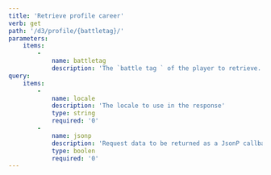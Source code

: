 ```yaml
---
title: 'Retrieve profile career'
verb: get
path: '/d3/profile/{battletag}/'
parameters:
    items:
        -
            name: battletag
            description: 'The `battle tag ` of the player to retrieve. The format should be `name-####` (ie. Noob-1234)'
query:
    items:
        -
            name: locale
            description: 'The locale to use in the response'
            type: string
            required: '0'
        -
            name: jsonp
            description: 'Request data to be returned as a JsonP callback'
            type: boolen
            required: '0'
---
```


